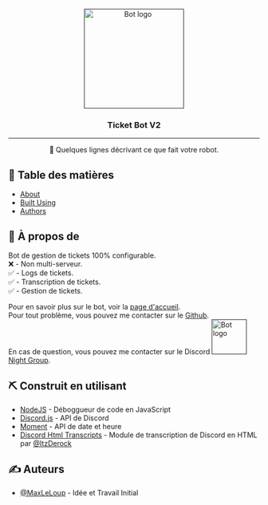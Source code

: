 <p align="center">
  <a href="" rel="noopener"><img width=200px height=200px src="https://i.imgur.com/FxL5qM0.jpg" alt="Bot logo"></a>
</p>

<h3 align="center">Ticket Bot V2</h3>

<div align="center">


</div>

---

<p align="center"> 🤖 Quelques lignes décrivant ce que fait votre robot.
    <br> 
</p>

## 📝 Table des matières

- [About](#about)
- [Built Using](#built_using)
- [Authors](#authors)

## 🧐 À propos de <a name = "about"></a>

Bot de gestion de tickets 100% configurable.<br> 
❌ - Non multi-serveur.<br> 
✅ - Logs de tickets.<br> 
✅ - Transcription de tickets.<br> 
✅ - Gestion de tickets.<br> 

Pour en savoir plus sur le bot, voir la [page d'accueil](../README.md).<br> 
Pour tout problème, vous pouvez me contacter sur le [Github](https://github.com/MaxLeLoup/Ticket-Bot-V2/issues).<br> 
En cas de question, vous pouvez me contacter sur le Discord <a href="" rel="noopener"><img width=70px height=70px src="https://night-api.com/images/Logo/logo.png" alt="Bot logo"></a>[Night Group](https://discord.gg/ySbecQPWce).


## ⛏️ Construit en utilisant <a name = "built_using"></a>

- [NodeJS](https://nodejs.org/en/) - Déboggueur de code en JavaScript
- [Discord.js](https://discord.js.org/) - API de Discord
- [Moment](https://momentjs.com/) - API de date et heure
- [Discord Html Transcripts](https://www.npmjs.com/package/discord-html-transcripts) - Module de transcription de Discord en HTML par [@ItzDerock](https://github.com/ItzDerock)

## ✍️ Auteurs  <a name = "authors"></a>

- [@MaxLeLoup](https://github.com/MaxLeLoup) - Idée et Travail Initial

